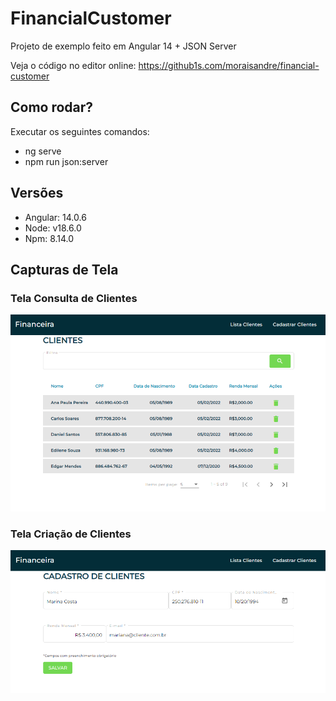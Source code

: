 # FinancialCustomer

Projeto de exemplo feito em Angular 14 + JSON Server

Veja o código no editor online: https://github1s.com/moraisandre/financial-customer

## Como rodar?

Executar os seguintes comandos:
* ng serve
* npm run json:server

## Versões

* Angular: 14.0.6
* Node: v18.6.0
* Npm: 8.14.0

## Capturas de Tela

### Tela Consulta de Clientes

<img width="900px" src="src/assets/screenshot-list.png" />

### Tela Criação de Clientes
<img width="900px" src="src/assets/screenshot-create.png" />